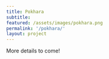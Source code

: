 ```yaml
---
title: Pokhara
subtitle:
featured: /assets/images/pokhara.png
permalink: '/pokhara/'
layout: project
---
```


<p>More details to come!</p>
